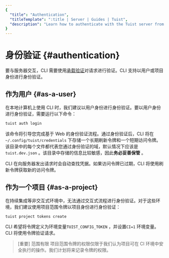 ```yaml
---
{
  "title": "Authentication",
  "titleTemplate": ":title | Server | Guides | Tuist",
  "description": "Learn how to authenticate with the Tuist server from the CLI."
}
---
```

# 身份验证 {#authentication}

要与服务器交互，CLI
需要使用[承载验证](https://swagger.io/docs/specification/authentication/bearer-authentication/)对请求进行验证。CLI
支持以用户或项目身份进行身份验证。

## 作为用户 {#as-a-user}

在本地计算机上使用 CLI 时，我们建议以用户身份进行身份验证。要以用户身份进行身份验证，需要运行以下命令：

```bash
tuist auth login
```

该命令将引导您完成基于 Web 的身份验证流程。通过身份验证后，CLI 将在`~/.config/tuist/credentials`
下存储一个长期刷新令牌和一个短期访问令牌。该目录中的每个文件都代表您通过身份验证的域，默认情况下应该是`tuist.dev.json`
。该目录中存储的信息比较敏感，因此**务必妥善保管** 。

CLI 在向服务器发出请求时会自动查找凭据。如果访问令牌已过期，CLI 将使用刷新令牌获取新的访问令牌。

## 作为一个项目 {#as-a-project}

在持续集成等非交互式环境中，无法通过交互式流程进行身份验证。对于这些环境，我们建议使用项目范围令牌以项目身份进行身份验证：

```bash
tuist project tokens create
```

CLI 希望将令牌定义为环境变量`TUIST_CONFIG_TOKEN` ，并设置`CI=1` 环境变量。CLI 将使用令牌验证请求。

> [重要] 范围有限 项目范围令牌的权限仅限于我们认为项目可在 CI 环境中安全执行的操作。我们计划将来记录令牌的权限。
